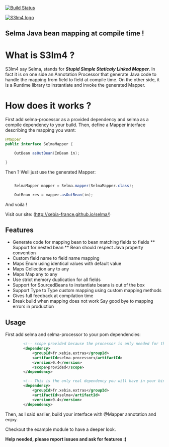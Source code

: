 <!--                                                                           -->
<!--  Copyright 2013 Xebia and Séven Le Mesle                                  -->
<!--                                                                           -->
<!--  Licensed under the Apache License, Version 2.0 (the "License");          -->
<!--  you may not use this file except in compliance with the License.         -->
<!--  You may obtain a copy of the License at                                  -->
<!--                                                                           -->
<!--           http://www.apache.org/licenses/LICENSE-2.0                      -->
<!--                                                                           -->
<!--  Unless required by applicable law or agreed to in writing, software      -->
<!--  distributed under the License is distributed on an "AS IS" BASIS,        -->
<!--  WITHOUT WARRANTIES OR CONDITIONS OF ANY KIND, either express or implied. -->
<!--  See the License for the specific language governing permissions and      -->
<!--  limitations under the License.                                           -->
<!--                                                                           -->

[![Build Status](https://travis-ci.org/xebia-france/selma.png?branch=master)](https://travis-ci.org/xebia-france/selma)

[![S3lm4 logo](https://raw.github.com/xebia-france/selma/master/resources/logo-v6.png)](http://xebia-france.github.io/selma/)

## Selma Java bean mapping at compile time !

# What is S3lm4 ?

S3lm4 say Selma, stands for ***Stupid Simple Staticaly Linked Mapper***.
In fact it is on one side an Annotation Processor that generate Java code to handle the mapping from field to field at compile time. On the other side, it is a Runtime library to instantiate and invoke the generated Mapper.


# How does it works ?

First add selma-processor as a provided dependency and selma as a compile dependency to your build.
Then, define a Mapper interface describing the mapping you want:

```java
@Mapper
public interface SelmaMapper {

    OutBean asOutBean(InBean in);

}
```

Then ? Well just use the generated Mapper:

```java

    SelmaMapper mapper = Selma.mapper(SelmaMapper.class);

    OutBean res = mapper.asOutBean(in);

```

And voilà !

Visit our site: (http://xebia-france.github.io/selma/)

## Features

* Generate code for mapping bean to bean matching fields to fields
** Support for nested bean
** Bean should respect Java property convention
* Custom field name to field name mapping
* Maps Enum using identical values with default value
* Maps Collection any to any
* Maps Map any to any
* Use strict memory duplication for all fields
* Support for SourcedBeans to instantiate beans is out of the box
* Support Type to Type custom mapping using custom mapping methods
* Gives full feedback at compilation time
* Break build when mapping does not work Say good bye to mapping errors in production

## Usage

First add selma and selma-processor to your pom dependencies:
```xml
        <!-- scope provided because the processor is only needed for the compiler -->
        <dependency>
            <groupId>fr.xebia.extras</groupId>
            <artifactId>selma-processor</artifactId>
            <version>0.4</version>
            <scope>provided</scope>
        </dependency>

        <!-- This is the only real dependency you will have in your binaries -->
        <dependency>
            <groupId>fr.xebia.extras</groupId>
            <artifactId>selma</artifactId>
            <version>0.4</version>
        </dependency>
```

Then, as I said earlier, build your interface with @Mapper annotation and enjoy.

Checkout the example module to have a deeper look.

**Help needed, please report issues and ask for features :)**

